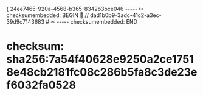<!-- Check with different delimiters. -->

{ 24ee7465-920a-4568-b365-8342b3bce046 ----- ✂ checksumembedded: BEGIN
🐛
// dad1b0b9-3adc-41c2-a3ec-39d9c7143683 # ✂ ----- checksumembedded: END
# checksum: sha256:7a54f40628e9250a2ce17518e48cb2181fc08c286b5fa8c3de23ef6032fa0528
